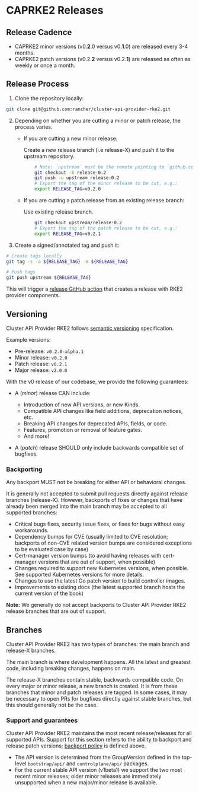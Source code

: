 # CAPRKE2 Releases

## Release Cadence

- CAPRKE2 minor versions (v0.**2**.0 versus v0.**1**.0) are released every 3-4 months.
- CAPRKE2 patch versions (v0.2.**2** versus v0.2.**1**) are released as often as weekly or once a month. 

## Release Process

1. Clone the repository locally: 

```bash
git clone git@github.com:rancher/cluster-api-provider-rke2.git
```

2. Depending on whether you are cutting a minor or patch release, the process varies.

    * If you are cutting a new minor release:

        Create a new release branch (i.e release-X) and push it to the upstream repository.

        ```bash
            # Note: `upstream` must be the remote pointing to `github.com:rancher/cluster-api-provider-rke2`.
            git checkout -b release-0.2
            git push -u upstream release-0.2
            # Export the tag of the minor release to be cut, e.g.:
            export RELEASE_TAG=v0.2.0
        ```
    * If you are cutting a patch release from an existing release branch:

        Use existing release branch.

        ```bash
            git checkout upstream/release-0.2
            # Export the tag of the patch release to be cut, e.g.:
            export RELEASE_TAG=v0.2.1
        ```
3. Create a signed/annotated tag and push it:

```bash
# Create tags locally
git tag -s -a ${RELEASE_TAG} -m ${RELEASE_TAG}

# Push tags
git push upstream ${RELEASE_TAG}
```

This will trigger a [release GitHub action](https://github.com/rancher/cluster-api-provider-rke2/blob/main/.github/workflows/release.yml) that creates a release with RKE2 provider components.

## Versioning

Cluster API Provider RKE2 follows [semantic versioning](https://semver.org/) specification.

Example versions:
- Pre-release: `v0.2.0-alpha.1`
- Minor release: `v0.2.0`
- Patch release: `v0.2.1`
- Major release: `v2.0.0`

With the v0 release of our codebase, we provide the following guarantees:

- A (*minor*) release CAN include:
  - Introduction of new API versions, or new Kinds.
  - Compatible API changes like field additions, deprecation notices, etc.
  - Breaking API changes for deprecated APIs, fields, or code.
  - Features, promotion or removal of feature gates.
  - And more!

- A (*patch*) release SHOULD only include backwards compatible set of bugfixes.

### Backporting

Any backport MUST not be breaking for either API or behavioral changes.

It is generally not accepted to submit pull requests directly against release branches (release-X). However, backports of fixes or changes that have already been merged into the main branch may be accepted to all supported branches:

- Critical bugs fixes, security issue fixes, or fixes for bugs without easy workarounds.
- Dependency bumps for CVE (usually limited to CVE resolution; backports of non-CVE related version bumps are considered exceptions to be evaluated case by case)
- Cert-manager version bumps (to avoid having releases with cert-manager versions that are out of support, when possible)
- Changes required to support new Kubernetes versions, when possible. See supported Kubernetes versions for more details.
- Changes to use the latest Go patch version to build controller images.
- Improvements to existing docs (the latest supported branch hosts the current version of the book)

**Note:** We generally do not accept backports to Cluster API Provider RKE2 release branches that are out of support.

## Branches

Cluster API Provider RKE2 has two types of branches: the main branch and release-X branches.

The main branch is where development happens. All the latest and greatest code, including breaking changes, happens on main.

The release-X branches contain stable, backwards compatible code. On every major or minor release, a new branch is created. It is from these branches that minor and patch releases are tagged. In some cases, it may be necessary to open PRs for bugfixes directly against stable branches, but this should generally not be the case.

### Support and guarantees

Cluster API Provider RKE2 maintains the most recent release/releases for all supported APIs. Support for this section refers to the ability to backport and release patch versions; [backport policy](#backporting) is defined above.

- The API version is determined from the GroupVersion defined in the top-level `bootstrap/api/` and `controlplane/api/` packages.
- For the current stable API version (v1beta1) we support the two most recent minor releases; older minor releases are immediately unsupported when a new major/minor release is available.